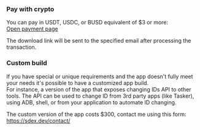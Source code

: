 ### Pay with crypto
You can pay in USDT, USDC, or BUSD equivalent of $3 or more: \
[Open payment page](https://bit.ly/idchangercrypto)

The download link will be sent to the specified email after processing the transaction. 

### Custom build
If you have special or unique requirements and the app doesn't fully meet your needs it's possible to have a customized app build. \
For instance, a version of the app that exposes changing IDs API to other tools. The API can be used to change ID from 3rd party apps (like Tasker), using ADB, shell, or from your application to automate ID changing. 

The custom version of the app costs $300, contact me using this form: \
https://sdex.dev/contact/
